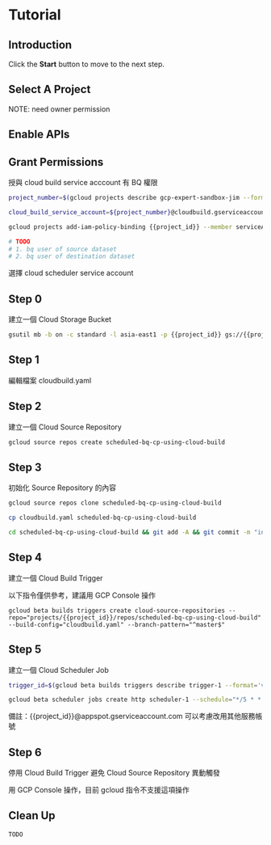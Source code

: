 # Tutorial

## Introduction

<walkthrough-tutorial-duration duration="30"></walkthrough-tutorial-duration>

Click the **Start** button to move to the next step.

## Select A Project

<walkthrough-project-setup></walkthrough-project-setup>

<walkthrough-footnote>NOTE: need owner permission</walkthrough-footnote>

## Enable APIs

<walkthrough-enable-apis apis="sourcerepo.googleapis.com,cloudbuild.googleapis.com,cloudscheduler.googleapis.com,bigquery.googleapis.com"></walkthrough-enable-apis>

## Grant Permissions

授與 cloud build service acccount 有 BQ 權限

```bash
project_number=$(gcloud projects describe gcp-expert-sandbox-jim --format='value(projectNumber)')
```
```bash
cloud_build_service_account=${project_number}@cloudbuild.gserviceaccount.com
```
```bash
gcloud projects add-iam-policy-binding {{project_id}} --member serviceAccount:${cloud_build_service_account} --role roles/bigquery.jobUser

# TODO
# 1. bq user of source dataset
# 2. bq user of destination dataset
```

選擇 cloud scheduler service account

## Step 0

建立一個 Cloud Storage Bucket

```bash
gsutil mb -b on -c standard -l asia-east1 -p {{project_id}} gs://{{project_id}}-cp-bq-table
```

## Step 1

編輯檔案 cloudbuild.yaml

## Step 2

建立一個 Cloud Source Repository

```bash
gcloud source repos create scheduled-bq-cp-using-cloud-build
```
## Step 3

初始化 Source Repository 的內容

```bash
gcloud source repos clone scheduled-bq-cp-using-cloud-build
```
```bash
cp cloudbuild.yaml scheduled-bq-cp-using-cloud-build
```
```bash
cd scheduled-bq-cp-using-cloud-build && git add -A && git commit -m "init" && git push && cd -
```

## Step 4

建立一個 Cloud Build Trigger

以下指令僅供參考，建議用 GCP Console 操作

```
gcloud beta builds triggers create cloud-source-repositories --repo="projects/{{project_id}}/repos/scheduled-bq-cp-using-cloud-build" --build-config="cloudbuild.yaml" --branch-pattern="^master$"
```

## Step 5

建立一個 Cloud Scheduler Job

```bash
trigger_id=$(gcloud beta builds triggers describe trigger-1 --format='value(id)')
```
```bash
gcloud beta scheduler jobs create http scheduler-1 --schedule="*/5 * * * *" --uri=https://cloudbuild.googleapis.com/v1/projects/{{project_id}}/triggers/${trigger_id}:run --message-body='{"branchName":"master"}' --oauth-service-account-email={{project_id}}@appspot.gserviceaccount.com
```

備註：{{project_id}}@appspot.gserviceaccount.com 可以考慮改用其他服務帳號

## Step 6

停用 Cloud Build Trigger 避免 Cloud Source Repository 異動觸發

用 GCP Console 操作，目前 gcloud 指令不支援這項操作

## Clean Up

```bash
TODO
```